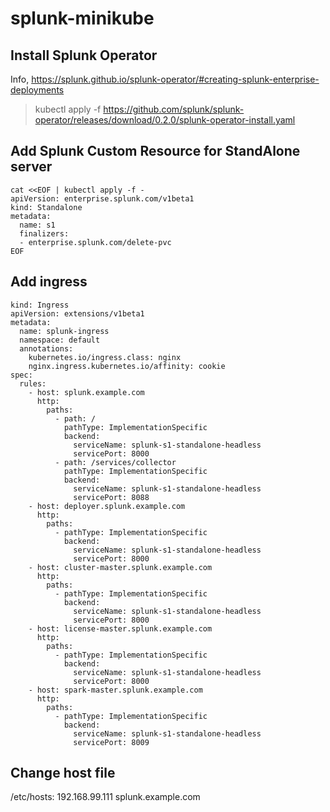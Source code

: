 # splunk-minikube

## Install Splunk Operator

Info, https://splunk.github.io/splunk-operator/#creating-splunk-enterprise-deployments 

> kubectl apply -f https://github.com/splunk/splunk-operator/releases/download/0.2.0/splunk-operator-install.yaml

## Add Splunk Custom Resource for StandAlone server

``` s1
cat <<EOF | kubectl apply -f -
apiVersion: enterprise.splunk.com/v1beta1
kind: Standalone
metadata:
  name: s1
  finalizers:
  - enterprise.splunk.com/delete-pvc
EOF
```

## Add ingress

``` ingress
kind: Ingress
apiVersion: extensions/v1beta1
metadata:
  name: splunk-ingress
  namespace: default
  annotations:
    kubernetes.io/ingress.class: nginx
    nginx.ingress.kubernetes.io/affinity: cookie
spec:
  rules:
    - host: splunk.example.com
      http:
        paths:
          - path: /
            pathType: ImplementationSpecific
            backend:
              serviceName: splunk-s1-standalone-headless
              servicePort: 8000
          - path: /services/collector
            pathType: ImplementationSpecific
            backend:
              serviceName: splunk-s1-standalone-headless
              servicePort: 8088
    - host: deployer.splunk.example.com
      http:
        paths:
          - pathType: ImplementationSpecific
            backend:
              serviceName: splunk-s1-standalone-headless
              servicePort: 8000
    - host: cluster-master.splunk.example.com
      http:
        paths:
          - pathType: ImplementationSpecific
            backend:
              serviceName: splunk-s1-standalone-headless
              servicePort: 8000
    - host: license-master.splunk.example.com
      http:
        paths:
          - pathType: ImplementationSpecific
            backend:
              serviceName: splunk-s1-standalone-headless
              servicePort: 8000
    - host: spark-master.splunk.example.com
      http:
        paths:
          - pathType: ImplementationSpecific
            backend:
              serviceName: splunk-s1-standalone-headless
              servicePort: 8009
```

## Change host file

/etc/hosts:
192.168.99.111 splunk.example.com



